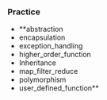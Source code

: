 
### **Practice**

* **abstraction
* encapsulation
* exception_handling
* higher_order_function
* Inheritance
* map_filter_reduce
* polymorphism
* user_defined_function**